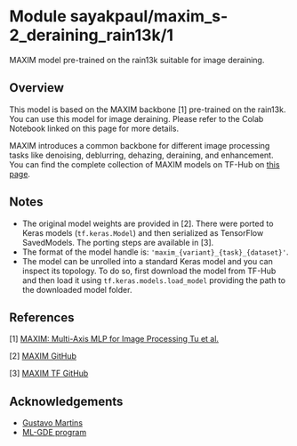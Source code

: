 # Module sayakpaul/maxim_s-2_deraining_rain13k/1

MAXIM model pre-trained on the rain13k suitable for image deraining.

<!-- asset-path: https://storage.googleapis.com/maxim-tf/tars/S-2_deraining_rain13k.tar.gz  -->
<!-- task: deraining -->
<!-- network-architecture: maxim -->
<!-- format: saved_model_2 -->
<!-- license: apache -->
<!-- colab: https://colab.research.google.com/github/sayakpaul/maxim-tf/blob/main/notebooks/inference.ipynb -->

## Overview

This model is based on the MAXIM backbone [1] pre-trained on the rain13k. You can use this
model for image deraining. Please refer to the Colab Notebook linked on this page for more details.

MAXIM introduces a common backbone for different image processing tasks like
denoising, deblurring, dehazing, deraining, and enhancement. You can find the complete
collection of MAXIM models on TF-Hub on [this page](https://tfhub.dev/sayakpaul/collections/maxim/1).

## Notes

* The original model weights are provided in [2]. There were ported to Keras models
(`tf.keras.Model`) and then serialized as TensorFlow SavedModels. The porting
steps are available in [3].
* The format of the model handle is: `'maxim_{variant}_{task}_{dataset}'`.
* The model can be unrolled into a standard Keras model and you can inspect its topology.
To do so, first download the model from TF-Hub and then load it using `tf.keras.models.load_model`
providing the path to the downloaded model folder.

## References

[1] [MAXIM: Multi-Axis MLP for Image Processing Tu et al.](https://arxiv.org/abs/2201.02973)

[2] [MAXIM GitHub](https://github.com/google-research/maxim)

[3] [MAXIM TF GitHub](https://github.com/sayakpaul/maxim-tf)

## Acknowledgements

* [Gustavo Martins](https://twitter.com/gusthema?lang=en)
* [ML-GDE program](https://developers.google.com/programs/experts/)

